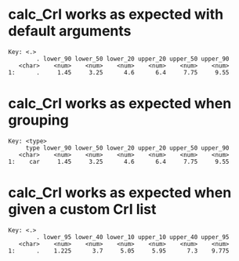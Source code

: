 # calc_CrI works as expected with default arguments

    Key: <.>
            . lower_90 lower_50 lower_20 upper_20 upper_50 upper_90
       <char>    <num>    <num>    <num>    <num>    <num>    <num>
    1:      .     1.45     3.25      4.6      6.4     7.75     9.55

# calc_CrI works as expected when grouping

    Key: <type>
         type lower_90 lower_50 lower_20 upper_20 upper_50 upper_90
       <char>    <num>    <num>    <num>    <num>    <num>    <num>
    1:    car     1.45     3.25      4.6      6.4     7.75     9.55

# calc_CrI works as expected when given a custom CrI list

    Key: <.>
            . lower_95 lower_40 lower_10 upper_10 upper_40 upper_95
       <char>    <num>    <num>    <num>    <num>    <num>    <num>
    1:      .    1.225      3.7     5.05     5.95      7.3    9.775

